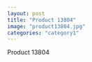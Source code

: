```yaml
---
layout: post
title: "Product 13804"
image: "product13804.jpg"
categories: "category1"
---
```

Product 13804
